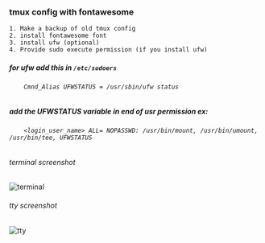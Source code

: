 ### tmux config with fontawesome




    1. Make a backup of old tmux config
    2. install fontawesome font 
    3. install ufw (optional)
    4. Provide sudo execute permission (if you install ufw)




##### for ufw add this in ` /etc/sudoers ` 
    
######  `     Cmnd_Alias UFWSTATUS = /usr/sbin/ufw status   `

##### add the UFWSTATUS variable in end of usr permission  ex:

######  `     <login_user_name> ALL= NOPASSWD: /usr/bin/mount, /usr/bin/umount, /usr/bin/tee, UFWSTATUS    ` 

###### terminal screenshot

![terminal](https://github.com/viyoriya/tmux/blob/main/screenshot/2023-terminal.png "terminal screenshot")

###### tty screenshot

![tty](https://github.com/viyoriya/tmux/blob/main/screenshot/2023-tty.png "tty screenshot")
  
